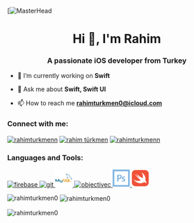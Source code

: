 [![MasterHead](https://i0.wp.com/shinesolutions.com/wp-content/uploads/2021/08/1024.jpeg?fit=1024%2C576&ssl=1)
<h1 align="center">Hi 👋, I'm Rahim</h1>
<h3 align="center">A passionate iOS developer from Turkey</h3>

- 🔭 I’m currently working on **Swift**

- 💬 Ask me about **Swift, Swift UI**

- 📫 How to reach me **rahimturkmen0@icloud.com**

<h3 align="left">Connect with me:</h3>
<p align="left">
<a href="https://twitter.com/rahimturkmenn" target="blank"><img align="center" src="https://raw.githubusercontent.com/rahuldkjain/github-profile-readme-generator/master/src/images/icons/Social/twitter.svg" alt="rahimturkmenn" height="30" width="40" /></a>
<a href="https://linkedin.com/in/rahim türkmen" target="blank"><img align="center" src="https://raw.githubusercontent.com/rahuldkjain/github-profile-readme-generator/master/src/images/icons/Social/linked-in-alt.svg" alt="rahim türkmen" height="30" width="40" /></a>
<a href="https://instagram.com/rahimturkmenn" target="blank"><img align="center" src="https://raw.githubusercontent.com/rahuldkjain/github-profile-readme-generator/master/src/images/icons/Social/instagram.svg" alt="rahimturkmenn" height="30" width="40" /></a>
</p>

<h3 align="left">Languages and Tools:</h3>
<p align="left"> <a href="https://firebase.google.com/" target="_blank" rel="noreferrer"> <img src="https://www.vectorlogo.zone/logos/firebase/firebase-icon.svg" alt="firebase" width="40" height="40"/> </a> <a href="https://git-scm.com/" target="_blank" rel="noreferrer"> <img src="https://www.vectorlogo.zone/logos/git-scm/git-scm-icon.svg" alt="git" width="40" height="40"/> </a> <a href="https://www.mysql.com/" target="_blank" rel="noreferrer"> <img src="https://raw.githubusercontent.com/devicons/devicon/master/icons/mysql/mysql-original-wordmark.svg" alt="mysql" width="40" height="40"/> </a> <a href="https://developer.apple.com/library/archive/documentation/Cocoa/Conceptual/ProgrammingWithObjectiveC/Introduction/Introduction.html" target="_blank" rel="noreferrer"> <img src="https://www.vectorlogo.zone/logos/apple_objectivec/apple_objectivec-icon.svg" alt="objectivec" width="40" height="40"/> </a> <a href="https://www.photoshop.com/en" target="_blank" rel="noreferrer"> <img src="https://raw.githubusercontent.com/devicons/devicon/master/icons/photoshop/photoshop-line.svg" alt="photoshop" width="40" height="40"/> </a> <a href="https://developer.apple.com/swift/" target="_blank" rel="noreferrer"> <img src="https://raw.githubusercontent.com/devicons/devicon/master/icons/swift/swift-original.svg" alt="swift" width="40" height="40"/> </a> </p>

<p><img align="left" src="https://github-readme-stats.vercel.app/api/top-langs?username=rahimturkmen0&show_icons=true&locale=en&layout=compact" alt="rahimturkmen0" /></p>

<p>&nbsp;<img align="center" src="https://github-readme-stats.vercel.app/api?username=rahimturkmen0&show_icons=true&locale=en" alt="rahimturkmen0" /></p>

<p><img align="center" src="https://github-readme-streak-stats.herokuapp.com/?user=rahimturkmen0&" alt="rahimturkmen0" /></p>
